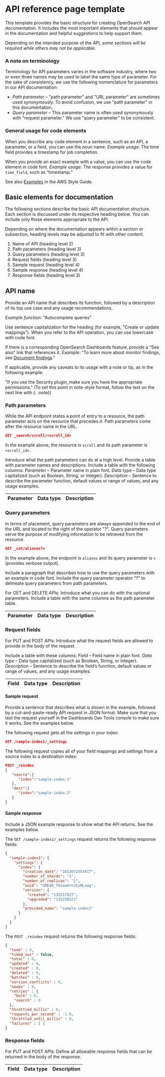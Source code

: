 # API reference page template

This template provides the basic structure for creating OpenSearch API documentation. It includes the most important elements that should appear in the documentation and helpful suggestions to help support them. 

Depending on the intended purpose of the API, *some sections will be required while others may not be applicable*.

### A note on terminology ###

Terminology for API parameters varies in the software industry, where two or even three names may be used to label the same type of parameter. For the sake of consistency, we use the following nomenclature for parameters in our API documentation:
* *Path parameter* – "path parameter" and "URL parameter" are sometimes used synonymously. To avoid confusion, we use "path parameter" in this documentation.
* *Query parameter* – This parameter name is often used synonymously with "request parameter." We use "query parameter" to be consistent.

### General usage for code elements

When you describe any code element in a sentence, such as an API, a parameter, or a field, you can use the noun name. 
  *Example usage*:
  The time field provides a timestamp for job completion.

When you provide an exact example with a value, you can use the code element in code font. 
  *Example usage*: 
  The response provides a value for `time_field`, such as “timestamp.” 

See also [Examples](https://alpha-docs-aws.amazon.com/awsstyleguide/latest/styleguide/examples.html) in the AWS Style Guide.

## Basic elements for documentation

The following sections describe the basic API documentation structure. Each section is discussed under its respective heading below. You can include only those elements appropriate to the API. 

Depending on where the documentation appears within a section or subsection, heading levels may be adjusted to fit with other content.

1. Name of API (heading level 2)
2. Path parameters (heading level 3)
3. Query parameters (heading level 3)
4. Request fields (heading level 3)
5. Sample request (heading level 4)
6. Sample response (heading level 4)
7. Response fields (heading level 3)

## API name

Provide an API name that describes its function, followed by a description of its top use case and any usage recommendations.

*Example function*: "Autocomplete queries"

Use sentence capitalization for the heading (for example, "Create or update mappings"). When you refer to the API operation, you can use lowercase with code font.

If there is a corresponding OpenSearch Dashboards feature, provide a “See also” link that references it. 
*Example*: “To learn more about monitor findings, see [Document findings](https://opensearch.org/docs/latest/monitoring-plugins/alerting/monitors/#document-findings)."

If applicable, provide any caveats to its usage with a note or tip, as in the following example:

"If you use the Security plugin, make sure you have the appropriate permissions."
(To set this point in note-style format, follow the text on the next line with {: .note})

### Path parameters

While the API endpoint states a point of entry to a resource, the path parameter acts on the resource that precedes it. Path parameters come after the resource name in the URL.

```json
GET _search/scroll/<scroll_id>
```
In the example above, the resource is `scroll` and its path parameter is `<scroll_id>`.

Introduce what the path parameters can do at a high level. Provide a table with parameter names and descriptions. Include a table with the following columns:
*Parameter* – Parameter name in plain font.
*Data type* – Data type capitalized (such as Boolean, String, or Integer).
*Description* – Sentence to describe the parameter function, default values or range of values, and any usage examples.

Parameter | Data type | Description
:--- | :--- | :---

### Query parameters

In terms of placement, query parameters are always appended to the end of the URL and located to the right of the operator "?". Query parameters serve the purpose of modifying information to be retrieved from the resource.

```json
GET _cat/aliases?v
```

In the example above, the endpoint is `aliases` and its query parameter is `v` (provides verbose output).

Include a paragraph that describes how to use the query parameters with an example in code font. Include the query parameter operator "?" to delineate query parameters from path parameters.

For GET and DELETE APIs: Introduce what you can do with the optional parameters. Include a table with the same columns as the path parameter table.

Parameter | Data type | Description
:--- | :--- | :---

### Request fields

For PUT and POST APIs: Introduce what the request fields are allowed to provide in the body of the request.

Include a table with these columns: 
*Field* – Field name in plain font.
*Data type* – Data type capitalized (such as Boolean, String, or Integer).
*Description* – Sentence to describe the field’s function, default values or range of values, and any usage examples.

Field | Data type | Description
:--- | :--- | :--- 

#### Sample request

Provide a sentence that describes what is shown in the example, followed by a cut-and-paste-ready API request in JSON format. Make sure that you test the request yourself in the Dashboards Dev Tools console to make sure it works. See the examples below.

The following request gets all the settings in your index:

```json
GET /sample-index1/_settings
```

The following request copies all of your field mappings and settings from a source index to a destination index:

```json
POST _reindex
{
   "source":{
      "index":"sample-index-1"
   },
   "dest":{
      "index":"sample-index-2"
   }
}
```

#### Sample response

Include a JSON example response to show what the API returns. See the examples below.

The `GET /sample-index1/_settings` request returns the following response fields: 

```json
{
  "sample-index1": {
    "settings": {
      "index": {
        "creation_date": "1622672553417",
        "number_of_shards": "1",
        "number_of_replicas": "1",
        "uuid": "GMEA0_TkSaamrnJSzNLzwg",
        "version": {
          "created": "135217827",
          "upgraded": "135238227"
        },
        "provided_name": "sample-index1"
      }
    }
  }
}
```

The `POST _reindex` request returns the following response fields: 

```json
{
  "took" : 4,
  "timed_out" : false,
  "total" : 0,
  "updated" : 0,
  "created" : 0,
  "deleted" : 0,
  "batches" : 0,
  "version_conflicts" : 0,
  "noops" : 0,
  "retries" : {
    "bulk" : 0,
    "search" : 0
  },
  "throttled_millis" : 0,
  "requests_per_second" : -1.0,
  "throttled_until_millis" : 0,
  "failures" : [ ]
}
```

### Response fields

For PUT and POST APIs: Define all allowable response fields that can be returned in the body of the response.

Field | Data type | Description
:--- | :--- | :---
